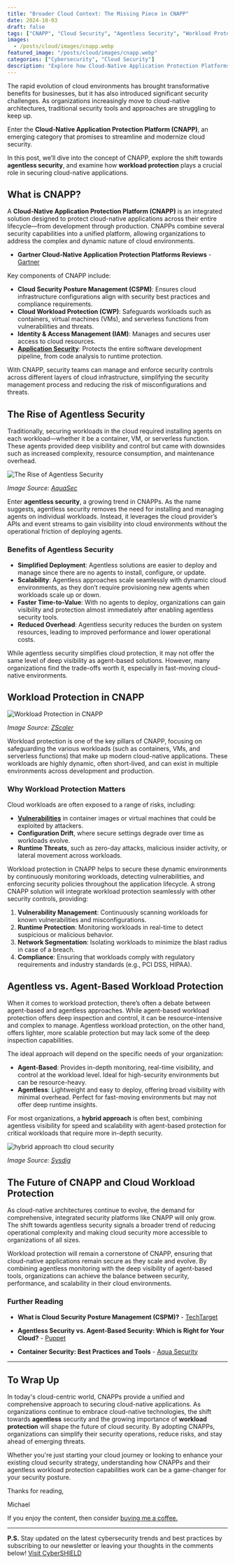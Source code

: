 ```yaml
---
title: "Broader Cloud Context: The Missing Piece in CNAPP"
date: 2024-10-03
draft: false
tags: ["CNAPP", "Cloud Security", "Agentless Security", "Workload Protection"]
images:
  - /posts/cloud/images/cnapp.webp
featured_image: "/posts/cloud/images/cnapp.webp"
categories: ["Cybersecurity", "Cloud Security"]
description: "Explore how Cloud-Native Application Protection Platforms (CNAPP) offer agentless security and workload protection in modern cloud environments."
---
```


The rapid evolution of cloud environments has brought transformative benefits for businesses, but it has also introduced significant security challenges. As organizations increasingly move to cloud-native architectures, traditional security tools and approaches are struggling to keep up.

Enter the **Cloud-Native Application Protection Platform (CNAPP)**, an emerging category that promises to streamline and modernize cloud security.

In this post, we’ll dive into the concept of CNAPP, explore the shift towards **agentless security**, and examine how **workload protection** plays a crucial role in securing cloud-native applications.

## What is CNAPP?

A **Cloud-Native Application Protection Platform (CNAPP)** is an integrated solution designed to protect cloud-native applications across their entire lifecycle—from development through production. CNAPPs combine several security capabilities into a unified platform, allowing organizations to address the complex and dynamic nature of cloud environments.

- **Gartner Cloud-Native Application Protection Platforms Reviews** - [Gartner](https://www.gartner.com/reviews/market/cloud-native-application-protection-platforms)

Key components of CNAPP include:

- **Cloud Security Posture Management (CSPM)**: Ensures cloud infrastructure configurations align with security best practices and compliance requirements.
- **Cloud Workload Protection (CWP)**: Safeguards workloads such as containers, virtual machines (VMs), and serverless functions from vulnerabilities and threats.
- **Identity & Access Management (IAM)**: Manages and secures user access to cloud resources.
- [**Application Security**](https://owasp.org/): Protects the entire software development pipeline, from code analysis to runtime protection.

With CNAPP, security teams can manage and enforce security controls across different layers of cloud infrastructure, simplifying the security management process and reducing the risk of misconfigurations and threats.

## The Rise of Agentless Security

Traditionally, securing workloads in the cloud required installing agents on each workload—whether it be a container, VM, or serverless function. These agents provided deep visibility and control but came with downsides such as increased complexity, resource consumption, and maintenance overhead.

![The Rise of Agentless Security](/posts/cloud/images/aqua.png)

*Image Source: [AquaSec](https://www.aquasec.com/cloud-native-academy/cspm/agentless-vs-agent-based-security/)*

Enter **agentless security**, a growing trend in CNAPPs. As the name suggests, agentless security removes the need for installing and managing agents on individual workloads. Instead, it leverages the cloud provider’s APIs and event streams to gain visibility into cloud environments without the operational friction of deploying agents.

### Benefits of Agentless Security

- **Simplified Deployment**: Agentless solutions are easier to deploy and manage since there are no agents to install, configure, or update.
- **Scalability**: Agentless approaches scale seamlessly with dynamic cloud environments, as they don’t require provisioning new agents when workloads scale up or down.
- **Faster Time-to-Value**: With no agents to deploy, organizations can gain visibility and protection almost immediately after enabling agentless security tools.
- **Reduced Overhead**: Agentless security reduces the burden on system resources, leading to improved performance and lower operational costs.

While agentless security simplifies cloud protection, it may not offer the same level of deep visibility as agent-based solutions. However, many organizations find the trade-offs worth it, especially in fast-moving cloud-native environments.

## Workload Protection in CNAPP

![Workload Protection in CNAPP](/posts/cloud/images/zscaler.png)

*Image Source: [ZScaler](https://www.zscaler.com/resources/security-terms-glossary/what-is-cloud-native-application-protection-platform-cnapp)*

Workload protection is one of the key pillars of CNAPP, focusing on safeguarding the various workloads (such as containers, VMs, and serverless functions) that make up modern cloud-native applications. These workloads are highly dynamic, often short-lived, and can exist in multiple environments across development and production.

### Why Workload Protection Matters

Cloud workloads are often exposed to a range of risks, including:

- [**Vulnerabilities**](https://nvd.nist.gov/) in container images or virtual machines that could be exploited by attackers.
- **Configuration Drift**, where secure settings degrade over time as workloads evolve.
- **Runtime Threats**, such as zero-day attacks, malicious insider activity, or lateral movement across workloads.

Workload protection in CNAPP helps to secure these dynamic environments by continuously monitoring workloads, detecting vulnerabilities, and enforcing security policies throughout the application lifecycle. A strong CNAPP solution will integrate workload protection seamlessly with other security controls, providing:

1. **Vulnerability Management**: Continuously scanning workloads for known vulnerabilities and misconfigurations.
2. **Runtime Protection**: Monitoring workloads in real-time to detect suspicious or malicious behavior.
3. **Network Segmentation**: Isolating workloads to minimize the blast radius in case of a breach.
4. **Compliance**: Ensuring that workloads comply with regulatory requirements and industry standards (e.g., PCI DSS, HIPAA).

## Agentless vs. Agent-Based Workload Protection

When it comes to workload protection, there’s often a debate between agent-based and agentless approaches. While agent-based workload protection offers deep inspection and control, it can be resource-intensive and complex to manage. Agentless workload protection, on the other hand, offers lighter, more scalable protection but may lack some of the deep inspection capabilities.

The ideal approach will depend on the specific needs of your organization:

- **Agent-Based**: Provides in-depth monitoring, real-time visibility, and control at the workload level. Ideal for high-security environments but can be resource-heavy.
- **Agentless**: Lightweight and easy to deploy, offering broad visibility with minimal overhead. Perfect for fast-moving environments but may not offer deep runtime insights.

For most organizations, a **hybrid approach** is often best, combining agentless visibility for speed and scalability with agent-based protection for critical workloads that require more in-depth security.

![hybrid approach tto cloud security](/posts/cloud/images/consolidate.png)

*Image Source: [Sysdig](https://sysdig.com/)*

## The Future of CNAPP and Cloud Workload Protection

As cloud-native architectures continue to evolve, the demand for comprehensive, integrated security platforms like CNAPP will only grow. The shift towards agentless security signals a broader trend of reducing operational complexity and making cloud security more accessible to organizations of all sizes.

Workload protection will remain a cornerstone of CNAPP, ensuring that cloud-native applications remain secure as they scale and evolve. By combining agentless monitoring with the deep visibility of agent-based tools, organizations can achieve the balance between security, performance, and scalability in their cloud environments.

### Further Reading

- **What is Cloud Security Posture Management (CSPM)?** - [TechTarget](https://www.techtarget.com/searchsecurity/definition/Cloud-Security-Posture-Management-CSPM)

- **Agentless Security vs. Agent-Based Security: Which is Right for Your Cloud?** - [Puppet](https://www.puppet.com/blog/agent-vs-agentless-security#:~:text=Agent%20vs.-,Agentless%20Security%20Differences,network%2Dbased%20tools%20for%20security.)

- **Container Security: Best Practices and Tools** - [Aqua Security](https://www.aquasec.com/cloud-native-academy/container-security-best-practices/)

---

## To Wrap Up

In today's cloud-centric world, CNAPPs provide a unified and comprehensive approach to securing cloud-native applications. As organizations continue to embrace cloud-native technologies, the shift towards **agentless** security and the growing importance of **workload protection** will shape the future of cloud security. By adopting CNAPPs, organizations can simplify their security operations, reduce risks, and stay ahead of emerging threats.

Whether you're just starting your cloud journey or looking to enhance your existing cloud security strategy, understanding how CNAPPs and their agentless workload protection capabilities work can be a game-changer for your security posture.

Thanks for reading,

Michael

If you enjoy the content, then consider [buying me a coffee.](https://trilltayo.gumroad.com/coffee)

---

**P.S.** Stay updated on the latest cybersecurity trends and best practices by subscribing to our newsletter or leaving your thoughts in the comments below! [Visit CyberSHIELD](https://cybershieldacademy.net)